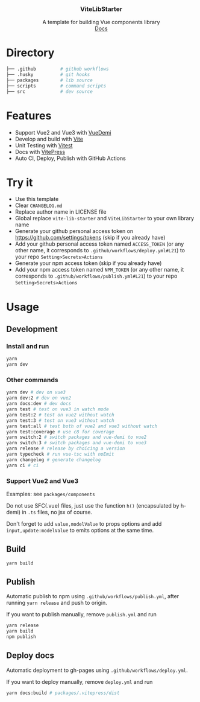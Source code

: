 <div align="center">
<h3>ViteLibStarter</h3>
<span>A template for building Vue components library</span> 
<br>
<a href="https://soullyoko.github.io/vite-lib-starter/">Docs</a>
</div>

# Directory

```bash
├── .github         # github workflows
├── .husky          # git hooks
├── packages        # lib source
├── scripts         # command scripts
├── src             # dev source
```

# Features

- Support Vue2 and Vue3 with [VueDemi](https://github.com/vueuse/vue-demi)
- Develop and build with [Vite](https://cn.vitejs.dev/)
- Unit Testing with [Vitest](https://cn.vitest.dev/)
- Docs with [VitePress](https://vitejs.cn/vitepress/)
- Auto CI, Deploy, Publish with GitHub Actions

# Try it

- Use this template
- Clear `CHANGELOG.md`
- Replace author name in LICENSE file
- Global replace `vite-lib-starter` and `ViteLibStarter` to your own library name
- Generate your github personal access token on https://github.com/settings/tokens (skip if you already have)
- Add your github personal access token named `ACCESS_TOKEN` (or any other name, it corresponds to `.github/workflows/deploy.yml#L21`) to your repo `Setting>Secrets>Actions`
- Generate your npm access token (skip if you already have)
- Add your npm access token named `NPM_TOKEN` (or any other name, it corresponds to `.github/workflows/publish.yml#L21`) to your repo `Setting>Secrets>Actions`

# Usage

## Development

### Install and run

```bash
yarn
yarn dev
```

### Other commands

```bash
yarn dev # dev on vue3
yarn dev:2 # dev on vue2
yarn docs:dev # dev docs
yarn test # test on vue3 in watch mode
yarn test:2 # test on vue2 without watch
yarn test:3 # test on vue3 without watch
yarn test:all # test both of vue2 and vue3 without watch
yarn test:coverage # use c8 for coverage
yarn switch:2 # switch packages and vue-demi to vue2
yarn switch:3 # switch packages and vue-demi to vue3
yarn release # release by choicing a version
yarn typecheck # run vue-tsc with noEmit
yarn changelog # generate changelog
yarn ci # ci
```

### Support Vue2 and Vue3

Examples: see `packages/components`

Do not use SFC(.vue) files, just use the function `h()` (encapsulated by h-demi) in `.ts` files, no jsx of course.

Don't forget to add `value,modelValue` to props options and add `input,update:modelValue` to emits options at the same time.

## Build

```bash
yarn build
```

## Publish

Automatic publish to npm using `.github/workflows/publish.yml`, after running `yarn release` and push to origin.

If you want to publish manually, remove `publish.yml` and run

```bash
yarn release
yarn build
npm publish
```

## Deploy docs

Automatic deployment to gh-pages using `.github/workflows/deploy.yml`.

If you want to deploy manually, remove `deploy.yml` and run

```bash
yarn docs:build # packages/.vitepress/dist
```
